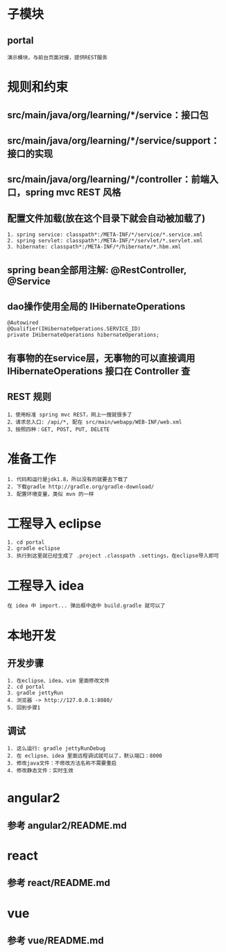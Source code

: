 # 子模块

## portal
```
演示模块，与前台页面对接，提供REST服务
```

# 规则和约束
## src/main/java/org/learning/*/service：接口包
## src/main/java/org/learning/*/service/support：接口的实现
## src/main/java/org/learning/*/controller：前端入口，spring mvc REST 风格
## 配置文件加载(放在这个目录下就会自动被加载了)
```
1. spring service: classpath*:/META-INF/*/service/*.service.xml
2. spring servlet: classpath*:/META-INF/*/servlet/*.servlet.xml
3. hibernate: classpath*:/META-INF/*/hibernate/*.hbm.xml
```
## spring bean全部用注解: @RestController, @Service

## dao操作使用全局的 IHibernateOperations
```
@Autowired
@Qualifier(IHibernateOperations.SERVICE_ID)
private IHibernateOperations hibernateOperations;
```
## 有事物的在service层，无事物的可以直接调用 IHibernateOperations 接口在 Controller 查

## REST 规则
```
1、使用标准 spring mvc REST，网上一搜就很多了
2、请求总入口: /api/*, 配在 src/main/webapp/WEB-INF/web.xml
3、按照四种：GET, POST, PUT, DELETE
```
# 准备工作
```
1. 代码和运行是jdk1.8，所以没有的就要去下载了
2. 下载gradle http://gradle.org/gradle-download/
3. 配置环境变量，类似 mvn 的一样
```
# 工程导入 eclipse
```
1. cd portal
2. gradle eclipse
3. 执行到这里就已经生成了 .project .classpath .settings，在eclipse导入即可
```
# 工程导入 idea
```
在 idea 中 import... 弹出框中选中 build.gradle 就可以了
```
# 本地开发

## 开发步骤
```
1. 在eclipse、idea、vim 里面修改文件
2. cd portal
3. gradle jettyRun
4. 浏览器 -> http://127.0.0.1:8080/
5. 回到步骤1
```
## 调试
```
1. 这么运行: gradle jettyRunDebug
2. 在 eclipse、idea 里面远程调试就可以了，默认端口：8000
3. 修改java文件：不修改方法名称不需要重启
4. 修改静态文件：实时生效
```

# angular2
## 参考 angular2/README.md

# react
## 参考 react/README.md

# vue
## 参考 vue/README.md